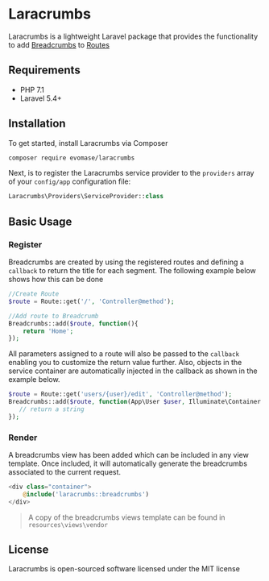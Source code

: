 # Laracrumbs
Laracrumbs is a lightweight Laravel package that provides the functionality to add 
[Breadcrumbs](https://en.wikipedia.org/wiki/Breadcrumb_(navigation)) to [Routes](https://laravel.com/docs/master/routing)

## Requirements
- PHP 7.1
- Laravel 5.4+

## Installation
To get started, install Laracrumbs via Composer

```sh
composer require evomase/laracrumbs
```

Next, is to register the Laracrumbs service provider to the `providers` array of your 
`config/app` configuration file:

```php
Laracrumbs\Providers\ServiceProvider::class
```

## Basic Usage

### Register
Breadcrumbs are created by using the registered routes and defining a `callback` to return
the title for each segment. The following example below shows how this can be done

```php
//Create Route
$route = Route::get('/', 'Controller@method');

//Add route to Breadcrumb
Breadcrumbs::add($route, function(){
    return 'Home';
});
```
All parameters assigned to a route will also be passed to the `callback` enabling you to
customize the return value further. Also, objects in the service container are 
automatically injected in the callback as shown in the example below.

```php
$route = Route::get('users/{user}/edit', 'Controller@method');
Breadcrumbs::add($route, function(App\User $user, Illuminate\Container $app){
   // return a string
});
```

### Render
A breadcrumbs view has been added which can be included in any view template. 
Once included, it will automatically generate the breadcrumbs associated to the
current request.

```php
<div class="container">
    @include('laracrumbs::breadcrumbs')
</div>
```

> A copy of the breadcrumbs views template can be found in `resources\views\vendor`

## License
Laracrumbs is open-sourced software licensed under the MIT license